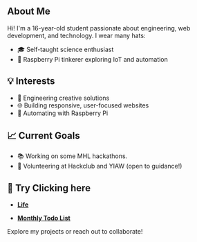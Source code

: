 ##  About Me

Hi! I'm a 16-year-old student passionate about engineering, web development, and technology. I wear many hats:

- 🎓 Self-taught science enthusiast  
- 🔧 Raspberry Pi tinkerer exploring IoT and automation  

## 💡 Interests

- 🚀 Engineering creative solutions  
- 🌐 Building responsive, user-focused websites  
- 🔧 Automating with Raspberry Pi  

## 📈 Current Goals

- 📚 Working on some MHL hackathons. 
- 🤝 Volunteering at Hackclub and YIAW (open to guidance!)
  
## 📌 Try Clicking here 
- [**Life**](https://github.com/aryan6673/LIFE)
  
- [**Monthly Todo List**](https://github.com/aryan6673/MYTODO)  

Explore my projects or reach out to collaborate!


